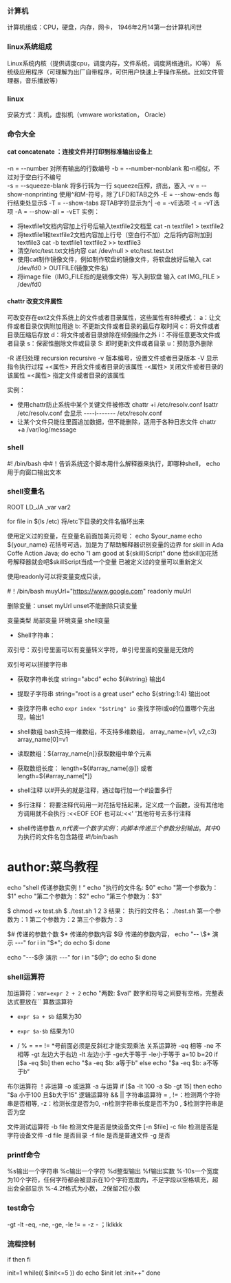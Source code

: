 ### 计算机
计算机组成：CPU，硬盘，内存，网卡，
1946年2月14第一台计算机问世

### linux系统组成
Linux系统内核（提供调度cpu，调度内存，文件系统，调度网络通讯，IO等）
系统级应用程序（可理解为出厂自带程序，可供用户快速上手操作系统。比如文件管理器，音乐播放等）

### linux
安装方式：真机，虚拟机（vmware workstation， Oracle）

### 命令大全
#### cat concatenate ：连接文件并打印到标准输出设备上
-n = --number 对所有输出的行数编号
-b = --number-nonblank 和-n相似，不过对于空白行不编号     
-s = --squeeze-blank 将多行转为一行  squeeze压榨，挤出，塞入
-v = --show-nonprinting 使用^和M-符号，除了LFD和TAB之外
-E = --show-ends 每行结束处显示$
-T = --show-tabs 将TAB字符显示为^|
-e = -vE选项
-t = -vT选项
-A = --show-all = -vET
实例：
- 将textfile1文档内容加上行号后输入textfile2文档里
  cat -n textfile1 > textfile2
- 将textfile1和textfile2文档内容加上行号（空白行不加）之后将内容附加到textfile3
  cat -b textfile1 textfile2 >> textfile3
- 清空/etc/test.txt文档内容
  cat /dev/null > etc/test.test.txt
- 使用cat制作镜像文件，例如制作软盘的镜像文件，将软盘放好后输入
  cat /dev/fd0 > OUTFILE(镜像文件名)
- 将image file（IMG_FILE指的是镜像文件）写入到软盘 输入
  cat IMG_FILE > /dev/fd0

#### chattr 改变文件属性
可改变存在ext2文件系统上的文件或者目录属性，这些属性有8种模式：
a：让文件或者目录仅供附加用途
b: 不更新文件或者目录的最后存取时间
c：将文件或者目录压缩后存放
d：将文件或者目录排除在倾倒操作之外
i：不得任意更改文件或者目录
s：保密性删除文件或目录
S: 即时更新文件或者目录
u：预防意外删除

-R 递归处理 recursion recursive
-v 版本编号，设置文件或者目录版本
-V 显示指令执行过程
+<属性> 开启文件或者目录的该属性 
-<属性> 关闭文件或者目录的该属性
=<属性> 指定文件或者目录的该属性

实例：
- 使用chattr防止系统中某个关键文件被修改
 chattr +i /etc/resolv.conf
 lsattr /etc/resolv.conf 会显示 ----i------- /etx/resolv.conf
- 让某个文件只能往里面追加数据，但不能删除，适用于各种日志文件
 chattr +a /var/log/message


 ### shell
 #! /bin/bash 中#！告诉系统这个脚本用什么解释器来执行，即哪种shell， echo用于向窗口输出文本

### shell变量名
ROOT
LD_JA
_var
var2

for file in $(ls /etc) 将/etc下目录的文件名循环出来

使用定义过的变量，在变量名前面加美元符号：
echo $your_name
echo ${your_name} 花括号可选，加是为了帮助解释器识别变量的边界
for skill in Ada Coffe Action Java; do
  echo "I am good at ${skill}Script"
done
给skill加花括号解释器就会吧$skillScript当成一个变量
已被定义过的变量可以重新定义

使用readonly可以将变量变成只读，

#！/bin/bash
muyUrl="https://www.google.com"
readonly muUrl

删除变量：unset myUrl
unset不能删除只读变量

变量类型
  局部变量
  环境变量
  shell变量
- Shell字符串：

双引号：双引号里面可以有变量转义字符，单引号里面的变量是无效的

双引号可以拼接字符串


- 获取字符串长度
string="abcd"
echo ${#string} 输出4

- 提取子字符串
string="root is a great user"
echo ${string:1:4} 输出oot

- 查找字符串
echo `expr index "$string" io` 查找字符i或o的位置哪个先出现，输出1

- shell数组
bash支持一维数组，不支持多维数组，
array_name=(v1, v2,c3)
array_name[0]=v1

- 读取数组：${array_name[n]}获取数组中单个元素
- 获取数组长度： length=${#array_name[@]} 或者length=${#array_name[*]}

- shell注释
以#开头的就是注释，通过每行加一个#设置多行

- 多行注释： 将要注释代码用一对花括号括起来，定义成一个函数，没有其他地方调用就不会执行
:<<EOF
EOF
也可以:<<'   '其他符号去多行注释


- shell传递参数
$n, n代表一个数字
实例：向脚本传递三个参数分别输出。其中$0为执行的文件名包含路径
#!/bin/bash
# author:菜鸟教程

echo "shell 传递参数实例！“
echo "执行的文件名: $0"
echo "第一个参数为：$1"
echo "第二个参数为：$2"
echo "第三个参数为：$3"

$ chmod +x test.sh
$ ./test.sh 1 2 3
结果：
执行的文件名： ./test.sh
第一个参数为：1
第二个参数为：2
第三个参数为：3

$# 传递的参数个数
$* 传递的参数内容
$@ 传递的参数内容，
echo "-- \$* 演示 ---"
for i in "$*"; do
  echo $i
done

echo "---\$@ 演示 ---"
for i in "$@"; do
  echo $i
done

### shell运算符
加运算符：var=`expr 2 + 2`
echo "两数: $val"
数字和符号之间要有空格，完整表达式要放在``
算数运算符
+ `expr $a + $b` 结果为30
- `expr $a-$b` 结果为10
* / % = == != *号前面必须是反斜杠才能实现乘法
关系运算符
-eq 相等 
-ne 不相等
-gt 左边大于右边
-lt 左边小于
-ge大于等于
-le小于等于
a=10
b=20
if [$a -eq $b]
then
  echo "$a -eq $b: a等于b"
else 
  echo "$a -eq $b: a不等于b“
  
布尔运算符
！非运算
-o 或运算
-a 与运算
if [$a -lt 100 -a $b -gt 15]
then 
  echo "$a 小于100 且$b大于15"
逻辑运算符
&& ||
字符串运算符
= , !=：检测两个字符串是否相等, -z：检测长度是否为0, -n检测字符串长度是否不为0 , $检测字符串是否为空

文件测试运算符
-b file 检测文件是否是快设备文件 [-n $file] 
-c file 检测是否是字符设备文件
-d file 是否目录
-f file 是否是普通文件
-g 是否

### printf命令
%s输出一个字符串
%c输出一个字符
%d整型输出
%f输出实数
%-10s一个宽度为10个字符，任何字符都会被显示在10个字符宽度内，不足字段以空格填充，超出会全部显示
%-4.2f格式为小数，.2保留2位小数

### test命令
-gt -lt -eq, -ne, -ge, -le
!= = -z -   ；lklkkk

### 流程控制
if
then
fi

init=1
while(( $init<=5 ))
do
  echo $init
  let :init++"
done